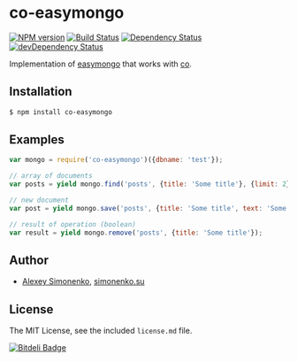 # co-easymongo

[![NPM version](https://badge.fury.io/js/co-easymongo.png)](http://badge.fury.io/js/co-easymongo) [![Build Status](https://travis-ci.org/yamb/co-easymongo.png?branch=master)](https://travis-ci.org/yamb/co-easymongo) [![Dependency Status](https://david-dm.org/yamb/co-easymongo.png)](https://david-dm.org/yamb/co-easymongo) [![devDependency Status](https://david-dm.org/yamb/co-easymongo/dev-status.png)](https://david-dm.org/yamb/co-easymongo#info=devDependencies)

Implementation of [easymongo](https://github.com/meritt/easymongo) that works with [co](https://github.com/visionmedia/co).

## Installation

```bash
$ npm install co-easymongo
```

## Examples

```js
var mongo = require('co-easymongo')({dbname: 'test'});

// array of documents
var posts = yield mongo.find('posts', {title: 'Some title'}, {limit: 2});

// new document
var post = yield mongo.save('posts', {title: 'Some title', text: 'Some text'});

// result of operation (boolean)
var result = yield mongo.remove('posts', {title: 'Some title'});
```

## Author

* [Alexey Simonenko](mailto:alexey@simonenko.su), [simonenko.su](http://simonenko.su)

## License

The MIT License, see the included `license.md` file.

[![Bitdeli Badge](https://d2weczhvl823v0.cloudfront.net/yamb/co-easymongo/trend.png)](https://bitdeli.com/free "Bitdeli Badge")